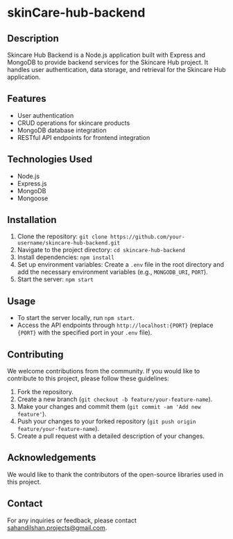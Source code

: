 # skinCare-hub-backend

## Description
Skincare Hub Backend is a Node.js application built with Express and MongoDB to provide backend services for the Skincare Hub project. It handles user authentication, data storage, and retrieval for the Skincare Hub application.

## Features
- User authentication
- CRUD operations for skincare products
- MongoDB database integration
- RESTful API endpoints for frontend integration

## Technologies Used
- Node.js
- Express.js
- MongoDB
- Mongoose

## Installation
1. Clone the repository: `git clone https://github.com/your-username/skincare-hub-backend.git`
2. Navigate to the project directory: `cd skincare-hub-backend`
3. Install dependencies: `npm install`
4. Set up environment variables: Create a `.env` file in the root directory and add the necessary environment variables (e.g., `MONGODB_URI`, `PORT`).
5. Start the server: `npm start`

## Usage
- To start the server locally, run `npm start`.
- Access the API endpoints through `http://localhost:{PORT}` (replace `{PORT}` with the specified port in your `.env` file).

## Contributing
We welcome contributions from the community. If you would like to contribute to this project, please follow these guidelines:
1. Fork the repository.
2. Create a new branch (`git checkout -b feature/your-feature-name`).
3. Make your changes and commit them (`git commit -am 'Add new feature'`).
4. Push your changes to your forked repository (`git push origin feature/your-feature-name`).
5. Create a pull request with a detailed description of your changes.

## Acknowledgements
We would like to thank the contributors of the open-source libraries used in this project.

## Contact
For any inquiries or feedback, please contact [sahandilshan.projects@gmail.com](mailto:sahandilshan.projects@gmail.com).
